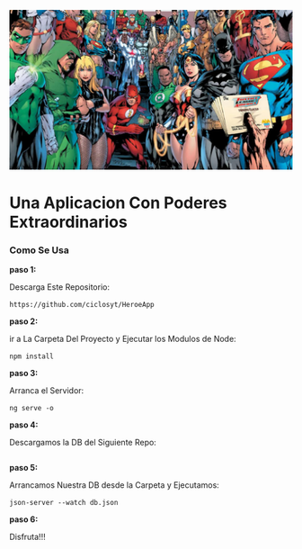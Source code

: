 
![heroes](src/assets/heroes-dc.jpg)




# Una Aplicacion Con Poderes Extraordinarios



### Como Se Usa

**paso 1:**

Descarga Este Repositorio:

```
https://github.com/ciclosyt/HeroeApp
```

**paso 2:**

ir a La Carpeta Del Proyecto y Ejecutar los Modulos de Node: 

``` 
npm install
```


**paso 3:**

Arranca el Servidor:

```
ng serve -o
```

**paso 4:**

Descargamos la DB del Siguiente Repo:

```

```

**paso 5:**

Arrancamos Nuestra DB desde la Carpeta y Ejecutamos:

```
json-server --watch db.json
```

**paso 6:**

Disfruta!!!
